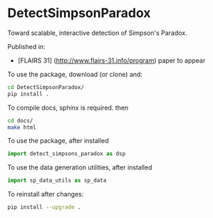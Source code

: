 # DetectSimpsonParadox

Toward scalable, interactive detection of Simpson's Paradox.

Published in:
 - [FLAIRS 31] (http://www.flairs-31.info/program) paper to appear

To use the package, download (or clone) and:
```bash
cd DetectSimpsonParadox/
pip install .
```

To compile docs, sphinx is required. then

```bash
cd docs/
make html
```

To use the package, after installed

```python
import detect_simpsons_paradox as dsp
```

To use the data generation utilities, after installed

```python
import sp_data_utils as sp_data
```


To reinstall after changes:
```bash
pip install --upgrade .
```
